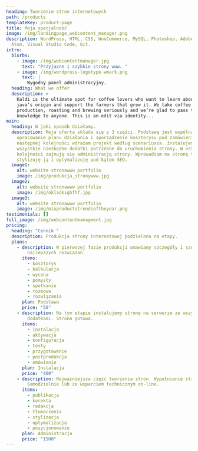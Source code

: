 ```yaml
---
heading: Tworzenie stron internetowych
path: /products
templateKey: product-page
title: Moja specjalność
image: /img/landingpage_webcontent_manager.png
description: WordPress, HTML, CSS, WooCommerce, MySQL, Photoshop, Adobe, Office,
  Atom, Visual Studio Code, Git.
intro:
  blurbs:
    - image: /img/webcontentmanager.jpg
      text: "Przyjazne i szybkie strony www. "
    - image: /img/wordpress-logotype-wmark.png
      text: |
        Wygodny panel administracyjny.
  heading: What we offer
  description: >
    Kaldi is the ultimate spot for coffee lovers who want to learn about their
    java’s origin and support the farmers that grew it. We take coffee
    production, roasting and brewing seriously and we’re glad to pass that
    knowledge to anyone. This is an edit via identity...
main:
  heading: W jaki sposób działamy.
  description: Moja oferta składa się z 3 części. Podstawą jest wspólna rozmowa,
    opracowanie planu działania i sporządzenie kosztorysu pod zamówienie. W
    następnej kolejności wdrażam projekt według scenariusza. Instalujemy
    wszystkie niezbędne dodatki potrzebne do uruchomienia strony. W ostatniej
    kolejności zajmuję się administracją strony. Wprowadzam na stronę treść,
    stylizuję ją i optymalizuję pod kątem SEO.
  image1:
    alt: website stronawww portfolio
    image: /img/produkcja_stronywww.jpg
  image2:
    alt: website stronawww portfolio
    image: /img/okladkighfhf.jpg
  image3:
    alt: website stronawww portfolio
    image: /img/mixproductstrendsoftheyear.png
testimonials: []
full_image: /img/webcontentmanagment.jpg
pricing:
  heading: "Cennik "
  description: Produkcja strony internetowej podzielona na etapy.
  plans:
    - description: W pierwszej fazie produkcji omawiamy szczegóły i szukamy
        najlepszych rozwiązań.
      items:
        - kosztorys
        - kalkulacja
        - wycena
        - pomysły
        - spotkanie
        - rozmowa
        - rozwiązania
      plan: Podstawa
      price: "50"
    - description: Na tym etapie instalujemy stronę na serwerze ze wszystkimi
        dodatkami. Strona gotowa.
      items:
        - instalacja
        - aktywacja
        - konfiguracja
        - testy
        - przygotowanie
        - postprodukcja
        - omówienie
      plan: Instalacja
      price: "400"
    - description: Najważniejsza część tworzenia stron. Wypełnianie strony treścią.
        Samodzielnie lub ze wsparciem technicznym on-line.
      items:
        - publikacja
        - korekta
        - redakcja
        - tłumaczenia
        - stylizacja
        - optymalizacja
        - pozycjonowanie
      plan: Administracja
      price: "1500"
---
```

